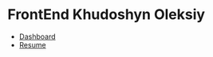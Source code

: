 # FrontEnd Khudoshyn Oleksiy

- [Dashboard](https://oleksiykharkiv.github.io/FrontEnd/Diplom_FE_24_09_2022.html) 
- [Resume](https://oleksiykharkiv.github.io/FrontEnd/Resume%20Khudoshyn%20Oleksiy_oct_2022.html) 